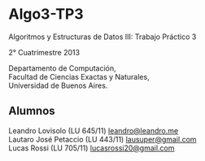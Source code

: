 Algo3-TP3
=========

Algoritmos y Estructuras de Datos III: Trabajo Práctico 3

2° Cuatrimestre 2013

Departamento de Computación,  
Facultad de Ciencias Exactas y Naturales,  
Universidad de Buenos Aires.

Alumnos
-------

Leandro Lovisolo (LU 645/11) [leandro@leandro.me](mailto:leandro@leandro.me)  
Lautaro José Petaccio  (LU 443/11) [lausuper@gmail.com](mailto:lausuper@gmail.com)  
Lucas Rossi (LU 705/11) [lucasrossi20@gmail.com](mailto:lucasrossi20@gmail.com)
